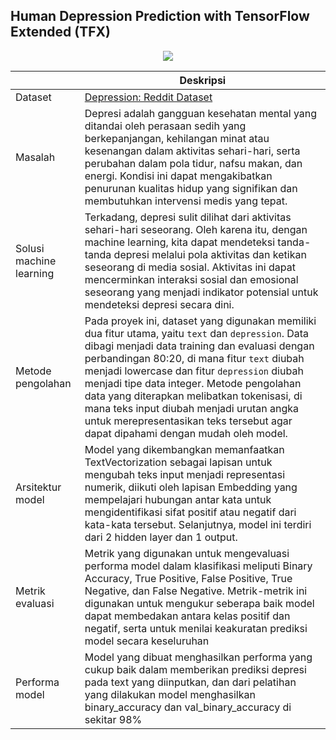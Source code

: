## Human Depression Prediction with TensorFlow Extended (TFX)

<p align="center">
  <img src="https://d3uhejzrzvtlac.cloudfront.net/compro/articleContent/703d5bda-019c-4500-a2f4-d6d6e46aff92.jpg" />
</p>


| | Deskripsi |
| ----------- | ----------- |
| Dataset | [Depression: Reddit Dataset](https://www.kaggle.com/datasets/infamouscoder/depression-reddit-cleaned) |
| Masalah | Depresi adalah gangguan kesehatan mental yang ditandai oleh perasaan sedih yang berkepanjangan, kehilangan minat atau kesenangan dalam aktivitas sehari-hari, serta perubahan dalam pola tidur, nafsu makan, dan energi. Kondisi ini dapat mengakibatkan penurunan kualitas hidup yang signifikan dan membutuhkan intervensi medis yang tepat. |
| Solusi machine learning | Terkadang, depresi sulit dilihat dari aktivitas sehari-hari seseorang. Oleh karena itu, dengan machine learning, kita dapat mendeteksi tanda-tanda depresi melalui pola aktivitas dan ketikan seseorang di media sosial. Aktivitas ini dapat mencerminkan interaksi sosial dan emosional seseorang yang menjadi indikator potensial untuk mendeteksi depresi secara dini. |
| Metode pengolahan | Pada proyek ini, dataset yang digunakan memiliki dua fitur utama, yaitu `text` dan `depression`. Data dibagi menjadi data training dan evaluasi dengan perbandingan 80:20, di mana fitur `text` diubah menjadi lowercase dan fitur `depression` diubah menjadi tipe data integer. Metode pengolahan data yang diterapkan melibatkan tokenisasi, di mana teks input diubah menjadi urutan angka untuk merepresentasikan teks tersebut agar dapat dipahami dengan mudah oleh model. |
| Arsitektur model | Model yang dikembangkan memanfaatkan TextVectorization sebagai lapisan untuk mengubah teks input menjadi representasi numerik, diikuti oleh lapisan Embedding yang mempelajari hubungan antar kata untuk mengidentifikasi sifat positif atau negatif dari kata-kata tersebut. Selanjutnya, model ini terdiri dari 2 hidden layer dan 1 output. |
| Metrik evaluasi | Metrik yang digunakan untuk mengevaluasi performa model dalam klasifikasi meliputi Binary Accuracy, True Positive, False Positive, True Negative, dan False Negative. Metrik-metrik ini digunakan untuk mengukur seberapa baik model dapat membedakan antara kelas positif dan negatif, serta untuk menilai keakuratan prediksi model secara keseluruhan |
| Performa model | Model yang dibuat menghasilkan performa yang cukup baik dalam memberikan prediksi depresi pada text yang diinputkan, dan dari pelatihan yang dilakukan model menghasilkan binary_accuracy dan val_binary_accuracy di sekitar 98% |
